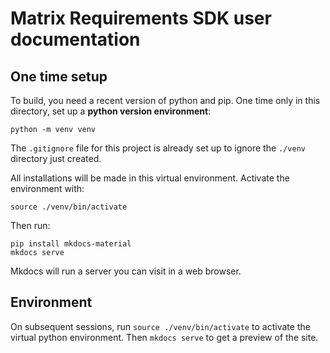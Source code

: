 # Matrix Requirements SDK user documentation

## One time setup

To build, you need a recent version of python and pip.
One time only in this directory, set up a **python version environment**:

```
python -m venv venv
```

The `.gitignore` file for this project is already set up to ignore the `./venv` directory just created.

All installations will be made in this virtual environment.
Activate the environment with:

```
source ./venv/bin/activate
```

Then run:

```
pip install mkdocs-material
mkdocs serve
```

Mkdocs will run a server you can visit in a web browser.

## Environment

On subsequent sessions, run `source ./venv/bin/activate` to activate the virtual python environment.
Then `mkdocs serve` to get a preview of the site.